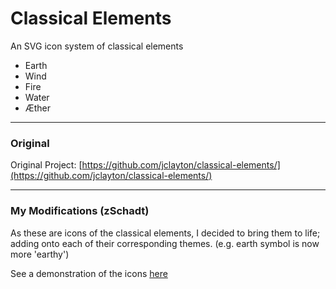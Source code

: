 # Classical Elements
An SVG icon system of classical elements

* Earth
* Wind
* Fire
* Water
* Æther

---

### Original

Original Project: [https://github.com/jclayton/classical-elements/](https://github.com/jclayton/classical-elements/)

---

### My Modifications (zSchadt)

As these are icons of the classical elements, I decided to bring them to life; adding onto each of their corresponding themes. (e.g. earth symbol is now more 'earthy')

See a demonstration of the icons [here](https://i6.cims.nyu.edu/~zts214/drawing/version_control)
